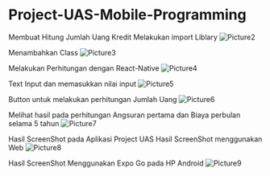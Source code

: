 # Project-UAS-Mobile-Programming
Membuat Hitung Jumlah Uang Kredit
Melakukan import Liblary
![Picture2](https://user-images.githubusercontent.com/47166278/163698664-55766532-b5ba-4df8-a3ca-6704e575a1c5.png)



 
Menambahkan Class
 ![Picture3](https://user-images.githubusercontent.com/47166278/163698674-7ac28467-a8a0-4315-a051-62b640d6222e.png)






Melakukan Perhitungan dengan React-Native
![Picture4](https://user-images.githubusercontent.com/47166278/163698679-d08f7696-7c8b-43a0-9bf5-1958cf6119ac.png)





 
Text Input dan memasukkan nilai input
 ![Picture5](https://user-images.githubusercontent.com/47166278/163698683-4259aaf5-773f-4ae0-9e34-ad346ad4d96e.png)






Button untuk melakukan perhitungan Jumlah Uang
![Picture6](https://user-images.githubusercontent.com/47166278/163698685-b7158963-4ab2-47df-ac02-52100144c304.png)





 
Melihat hasil pada perhitungan Angsuran pertama dan Biaya perbulan selama 5 tahun
![Picture7](https://user-images.githubusercontent.com/47166278/163698686-42c6d0cd-8dba-4314-b40a-334505f9271a.png)






Hasil ScreenShot pada Aplikasi Project UAS
Hasil ScreenShot menggunakan Web
![Picture8](https://user-images.githubusercontent.com/47166278/163698691-6b33fbfe-1cea-481d-9255-125d25c34843.png)






Hasil ScreenShot Menggunakan Expo Go pada HP Android
![Picture9](https://user-images.githubusercontent.com/47166278/163698694-31eec47f-493b-4428-8e8c-8b1a49ba099d.png)

